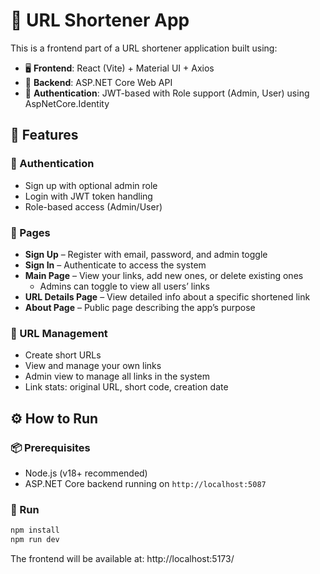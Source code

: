 # 🔗 URL Shortener App

This is a frontend part of a URL shortener application built using:

- 🖥️ **Frontend**: React (Vite) + Material UI + Axios
- 🔧 **Backend**: ASP.NET Core Web API
- 🔐 **Authentication**: JWT-based with Role support (Admin, User) using AspNetCore.Identity


## 🚀 Features

### 👥 Authentication
- Sign up with optional admin role
- Login with JWT token handling
- Role-based access (Admin/User)

### 📄 Pages
- **Sign Up** – Register with email, password, and admin toggle
- **Sign In** – Authenticate to access the system
- **Main Page** – View your links, add new ones, or delete existing ones
  - Admins can toggle to view all users’ links
- **URL Details Page** – View detailed info about a specific shortened link
- **About Page** – Public page describing the app’s purpose

### 🔗 URL Management
- Create short URLs
- View and manage your own links
- Admin view to manage all links in the system
- Link stats: original URL, short code, creation date


## ⚙️ How to Run

### 📦 Prerequisites
- Node.js (v18+ recommended)
- ASP.NET Core backend running on `http://localhost:5087`

### 🔧 Run

```bash
npm install
npm run dev
```

The frontend will be available at: http://localhost:5173/